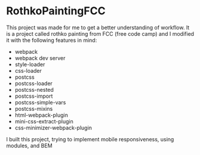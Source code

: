 # RothkoPaintingFCC

This project was made for me to get a better understanding of workflow.  It is a project called rothko painting from FCC (free code camp) and I modified it with the following features in mind:
- webpack
- webpack dev server
- style-loader
- css-loader
- postcss
- postcss-loader
- postcss-nested
- postcss-import
- postcss-simple-vars
- postcss-mixins
- html-webpack-plugin
- mini-css-extract-plugin
- css-minimizer-webpack-plugin

I built this project, trying to implement mobile responsiveness, using modules, and BEM
